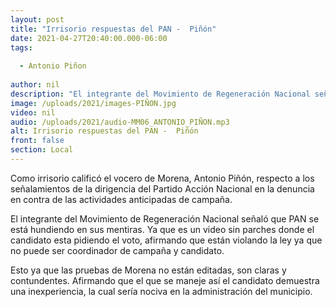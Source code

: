 ```yaml
---
layout: post
title: "Irrisorio respuestas del PAN -  Piñón"
date: 2021-04-27T20:40:00.000-06:00
tags:
  
  - Antonio Piñon
  
author: nil
description: "El integrante del Movimiento de Regeneración Nacional señaló que PAN se está hundiendo en sus mentiras."
image: /uploads/2021/images-PIÑON.jpg
video: nil
audio: /uploads/2021/audio-MM06_ANTONIO_PIÑON.mp3
alt: Irrisorio respuestas del PAN -  Piñón
front: false
section: Local
---
```


Como irrisorio calificó el vocero de Morena, Antonio Piñón, respecto a los señalamientos de la dirigencia del Partido Acción Nacional en la denuncia en contra de las actividades anticipadas de campaña. 

El integrante del Movimiento de Regeneración Nacional señaló que PAN se está hundiendo en sus mentiras. Ya que es un video sin parches donde el candidato esta pidiendo el voto, afirmando que están violando la ley ya que no puede ser coordinador de campaña y candidato.

Esto ya que las pruebas de Morena no están editadas, son claras y contundentes. Afirmando que el que se maneje así el candidato demuestra una inexperiencia, la cual sería nociva en la administración del municipio.
